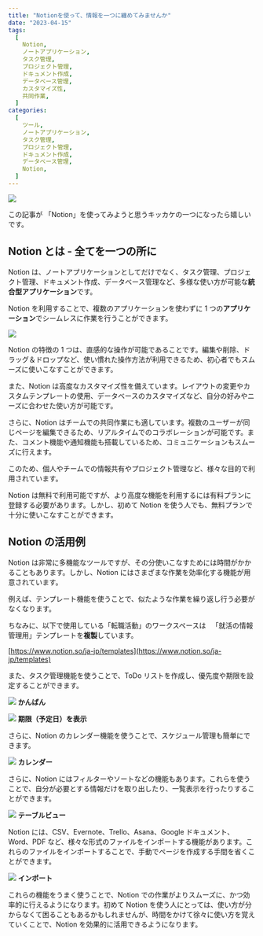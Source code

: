 ```yaml
---
title: "Notionを使って、情報を一つに纏めてみませんか"
date: "2023-04-15"
tags:
  [
    Notion,
    ノートアプリケーション,
    タスク管理,
    プロジェクト管理,
    ドキュメント作成,
    データベース管理,
    カスタマイズ性,
    共同作業,
  ]
categories:
  [
    ツール,
    ノートアプリケーション,
    タスク管理,
    プロジェクト管理,
    ドキュメント作成,
    データベース管理,
    Notion,
  ]
---
```


![](https://assets.st-note.com/production/uploads/images/103057767/rectangle_large_type_2_b9e9388a04e81d1b204f7393a1471fab.png?width=800)

この記事が 「Notion」を使ってみようと思うキッカケの一つになったら嬉しいです。

## Notion とは - 全てを一つの所に

Notion は、ノートアプリケーションとしてだけでなく、タスク管理、プロジェクト管理、ドキュメント作成、データベース管理など、多様な使い方が可能な**統合型アプリケーション**です。

Notion を利用することで、複数のアプリケーションを使わずに 1 つの**アプリケーション**でシームレスに作業を行うことができます。

![](https://assets.st-note.com/img/1681500266371-eti9f3PK1v.png)

Notion の特徴の 1 つは、直感的な操作が可能であることです。編集や削除、ドラッグ＆ドロップなど、使い慣れた操作方法が利用できるため、初心者でもスムーズに使いこなすことができます。

また、Notion は高度なカスタマイズ性を備えています。レイアウトの変更やカスタムテンプレートの使用、データベースのカスタマイズなど、自分の好みやニーズに合わせた使い方が可能です。

さらに、Notion はチームでの共同作業にも適しています。複数のユーザーが同じページを編集できるため、リアルタイムでのコラボレーションが可能です。また、コメント機能や通知機能も搭載しているため、コミュニケーションもスムーズに行えます。

このため、個人やチームでの情報共有やプロジェクト管理など、様々な目的で利用されています。

Notion は無料で利用可能ですが、より高度な機能を利用するには有料プランに登録する必要があります。しかし、初めて Notion を使う人でも、無料プランで十分に使いこなすことができます。

## Notion の活用例

Notion は非常に多機能なツールですが、その分使いこなすためには時間がかかることもあります。しかし、Notion にはさまざまな作業を効率化する機能が用意されています。

例えば、テンプレート機能を使うことで、似たような作業を繰り返し行う必要がなくなります。

ちなみに、以下で使用している「転職活動」のワークスペースは   「就活の情報管理用」テンプレートを**複製**しています。

[https://www.notion.so/ja-jp/templates](https://www.notion.so/ja-jp/templates)

また、タスク管理機能を使うことで、ToDo リストを作成し、優先度や期限を設定することができます。

![](https://assets.st-note.com/img/1681528354940-paYCVwQyZv.png) **かんばん**

![](https://assets.st-note.com/img/1681531772689-GRgSrnv6Im.png) **期限（予定日）を表示**

さらに、Notion のカレンダー機能を使うことで、スケジュール管理も簡単にできます。

![](https://assets.st-note.com/img/1681528151911-xwuHk8gU9F.png) **カレンダー**

さらに、Notion にはフィルターやソートなどの機能もあります。これらを使うことで、自分が必要とする情報だけを取り出したり、一覧表示を行ったりすることができます。

![](https://assets.st-note.com/img/1681528878567-Rk3YHiGBPm.png) **テーブルビュー**

Notion には、CSV、Evernote、Trello、Asana、Google ドキュメント、Word、PDF など、様々な形式のファイルをインポートする機能があります。これらのファイルをインポートすることで、手動でページを作成する手間を省くことができます。

![](https://assets.st-note.com/img/1681530367674-0R0nnMZsia.png) **インポート**

これらの機能をうまく使うことで、Notion での作業がよりスムーズに、かつ効率的に行えるようになります。初めて Notion を使う人にとっては、使い方が分からなくて困ることもあるかもしれませんが、時間をかけて徐々に使い方を覚えていくことで、Notion を効果的に活用できるようになります。
